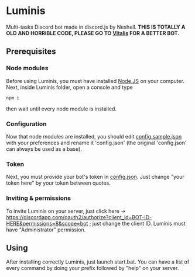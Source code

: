 # Luminis
Multi-tasks Discord bot made in discord.js by Neshell. **THIS IS TOTALLY A OLD AND HORRIBLE CODE, PLEASE GO TO [Vitalis](https://github.com/NeshellDev/Vitalis) FOR A BETTER BOT.**
## Prerequisites
### Node modules
Before using Luminis, you must have installed [Node.JS](https://nodejs.org) on your computer. Next, inside Luminis folder, open a console and type
```
npm i
```
then wait until every node module is installed.
### Configuration
Now that node modules are installed, you should edit [config.sample.json](https://github.com/NeshellDev/Luminis/blob/master/config.sample.json) with your preferences and rename it 'config.json' (the original 'config.json' can always be used as a base).
### Token
Next, you must provide your bot's token in [config.json](https://github.com/NeshellDev/Luminis/blob/master/config.sample.json). Just change "your token here" by your token between quotes.
### Inviting & permissions
To invite Luminis on your server, just click here -> https://discordapp.com/oauth2/authorize?client_id=BOT-ID-HERE&permissions=8&scope=bot ; just change the client ID. Luminis must have "Administrator" permission.
## Using
After installing correctly Luminis, just launch start.bat. You can have a list of every command by doing your prefix followed by "help" on your server.
